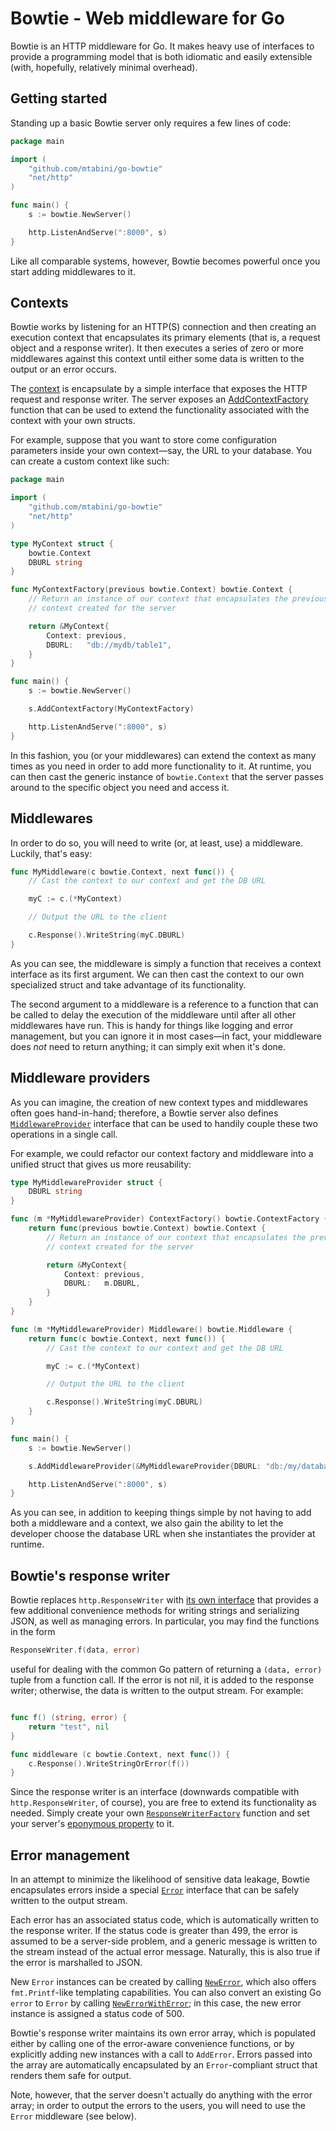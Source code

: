 # Bowtie - Web middleware for Go

Bowtie is an HTTP middleware for Go. It makes heavy use of interfaces to provide a programming model that is both idiomatic and easily extensible (with, hopefully, relatively minimal overhead).

## Getting started

Standing up a basic Bowtie server only requires a few lines of code:

```go
package main

import (
    "github.com/mtabini/go-bowtie"
    "net/http"
)

func main() {
    s := bowtie.NewServer()

    http.ListenAndServe(":8000", s)
}
```

Like all comparable systems, however, Bowtie becomes powerful once you start adding middlewares to it.

## Contexts

Bowtie works by listening for an HTTP(S) connection and then creating an execution context that encapsulates its primary elements (that is, a request object and a response writer). It then executes a series of zero or more middlewares against this context until either some data is written to the output or an error occurs.

The [context](http://godoc.org/github.com/mtabini/go-bowtie#Context) is encapsulate by a simple interface that exposes the HTTP request and response writer. The server exposes an [AddContextFactory](http://godoc.org/github.com/mtabini/go-bowtie#Server.AddContextFactory) function that can be used to extend the functionality associated with the context with your own structs.

For example, suppose that you want to store come configuration parameters inside your own context—say, the URL to your database. You can create a custom context like such:

```go
package main

import (
    "github.com/mtabini/go-bowtie"
    "net/http"
)

type MyContext struct {
    bowtie.Context
    DBURL string
}

func MyContextFactory(previous bowtie.Context) bowtie.Context {
    // Return an instance of our context that encapsulates the previous
    // context created for the server

    return &MyContext{
        Context: previous,
        DBURL:   "db://mydb/table1",
    }
}

func main() {
    s := bowtie.NewServer()

    s.AddContextFactory(MyContextFactory)

    http.ListenAndServe(":8000", s)
}
```

In this fashion, you (or your middlewares) can extend the context as many times as you need in order to add more functionality to it. At runtime, you can then cast the generic instance of `bowtie.Context` that the server passes around to the specific object you need and access it.

## Middlewares

In order to do so, you will need to write (or, at least, use) a middleware. Luckily, that's easy:

```go
func MyMiddleware(c bowtie.Context, next func()) {
    // Cast the context to our context and get the DB URL

    myC := c.(*MyContext)

    // Output the URL to the client

    c.Response().WriteString(myC.DBURL)
}
```

As you can see, the middleware is simply a function that receives a context interface as its first argument. We can then cast the context to our own specialized struct and take advantage of its functionality.

The second argument to a middleware is a reference to a function that can be called to delay the execution of the middleware until after all other middlewares have run. This is handy for things like logging and error management, but you can ignore it in most cases—in fact, your middleware does _not_ need to return anything; it can simply exit when it's done.

## Middleware providers

As you can imagine, the creation of new context types and middlewares often goes hand-in-hand; therefore, a Bowtie server also defines [`MiddlewareProvider`](http://godoc.org/github.com/mtabini/go-bowtie#MiddlewareProvider) interface that can be used to handily couple these two operations in a single call.

For example, we could refactor our context factory and middleware into a unified struct that gives us more reusability:

```go
type MyMiddlewareProvider struct {
    DBURL string
}

func (m *MyMiddlewareProvider) ContextFactory() bowtie.ContextFactory {
    return func(previous bowtie.Context) bowtie.Context {
        // Return an instance of our context that encapsulates the previous
        // context created for the server

        return &MyContext{
            Context: previous,
            DBURL:   m.DBURL,
        }
    }
}

func (m *MyMiddlewareProvider) Middleware() bowtie.Middleware {
    return func(c bowtie.Context, next func()) {
        // Cast the context to our context and get the DB URL

        myC := c.(*MyContext)

        // Output the URL to the client

        c.Response().WriteString(myC.DBURL)
    }
}

func main() {
    s := bowtie.NewServer()

    s.AddMiddlewareProvider(&MyMiddlewareProvider{DBURL: "db:/my/database"})

    http.ListenAndServe(":8000", s)
}
```

As you can see, in addition to keeping things simple by not having to add both a middleware and a context, we also gain the ability to let the developer choose the database URL when she instantiates the provider at runtime.

## Bowtie's response writer

Bowtie replaces `http.ResponseWriter` with [its own interface](http://godoc.org/github.com/mtabini/go-bowtie#ResponseWriter) that provides a few additional convenience methods for writing strings and serializing JSON, as well as managing errors. In particular, you may find the functions in the form

```go
ResponseWriter.f(data, error)
```

useful for dealing with the common Go pattern of returning a `(data, error)` tuple from a function call. If the error is not nil, it is added to the response writer; otherwise, the data is written to the output stream. For example:

```go

func f() (string, error) {
    return "test", nil
}

func middleware (c bowtie.Context, next func()) {
    c.Response().WriteStringOrError(f())
}
```

Since the response writer is an interface (downwards compatible with `http.ResponseWriter`, of course), you are free to extend its functionality as needed. Simply create your own [`ResponseWriterFactory`](http://godoc.org/github.com/mtabini/go-bowtie#ResponseWriterFactory) function and set your server's [eponymous property](http://godoc.org/github.com/mtabini/go-bowtie#Server) to it.

## Error management

In an attempt to minimize the likelihood of sensitive data leakage, Bowtie encapsulates errors inside a special [`Error`](http://godoc.org/github.com/mtabini/go-bowtie#Error) interface that can be safely written to the output stream. 

Each error has an associated status code, which is automatically written to the response writer. If the status code is greater than 499, the error is assumed to be a server-side problem, and a generic message is written to the stream instead of the actual error message. Naturally, this is also true if the error is marshalled to JSON.

New `Error` instances can be created by calling [`NewError`](http://godoc.org/github.com/mtabini/go-bowtie#NewError), which also offers `fmt.Printf`-like templating capabilities. You can also convert an existing Go `error` to `Error` by calling [`NewErrorWithError`](http://godoc.org/github.com/mtabini/go-bowtie#NewErrorWithError); in this case, the new error instance is assigned a status code of 500.

Bowtie's response writer maintains its own error array, which is populated either by calling one of the error-aware convenience functions, or by explicitly adding new instances with a call to `AddError`. Errors passed into the array are automatically encapsulated by an `Error`-compliant struct that renders them safe for output.

Note, however, that the server doesn't actually do anything with the error array; in order to output the errors to the users, you will need to use the `Error` middleware (see below).









